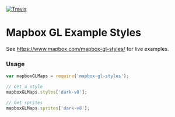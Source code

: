 [![Travis](https://api.travis-ci.org/mapbox/mapbox-gl-styles.svg?branch=mb-pages)](https://travis-ci.org/mapbox/mapbox-gl-styles/builds)

Mapbox GL Example Styles
================
See https://www.mapbox.com/mapbox-gl-styles/ for live examples.


### Usage

```js
var mapboxGLMaps = require('mapbox-gl-styles');

// Get a style
mapboxGLMaps.styles['dark-v8'];

// Get sprites
mapboxGLMaps.sprites['dark-v8'];
```
